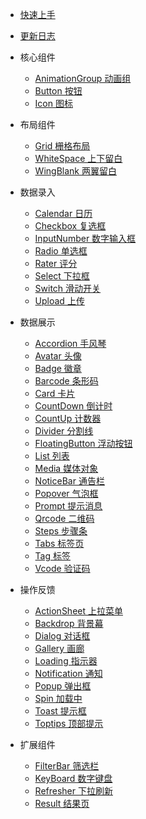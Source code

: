 * [快速上手](quickstart.md)

* [更新日志](changelog.md)

* 核心组件

  * [AnimationGroup 动画组](animation-group.md)
  * [Button 按钮](button.md)
  * [Icon 图标](icon.md)

* 布局组件

  * [Grid 栅格布局](grid.md)
  * [WhiteSpace 上下留白](white-space.md)
  * [WingBlank 两翼留白](wing-blank.md)

* 数据录入

  * [Calendar 日历](calendar.md)
  * [Checkbox 复选框](checkbox.md)
  * [InputNumber 数字输入框](input-number.md)
  * [Radio 单选框](radio.md)
  * [Rater 评分](rater.md)
  * [Select 下拉框](select.md)
  * [Switch 滑动开关](switch.md)
  * [Upload 上传](upload.md)

* 数据展示
  
  * [Accordion 手风琴](accordion.md)
  * [Avatar 头像](avatar.md)
  * [Badge 徽章](badge.md)
  * [Barcode 条形码](barcode.md)
  * [Card 卡片](card.md)
  * [CountDown 倒计时](countdown.md)
  * [CountUp 计数器](countup.md)
  * [Divider 分割线](divider.md)
  * [FloatingButton 浮动按钮](floating-button.md)
  * [List 列表](list.md)
  * [Media 媒体对象](media.md)
  * [NoticeBar 通告栏](notice-bar.md)
  * [Popover 气泡框](popover.md)
  * [Prompt 提示消息](prompt.md)
  * [Qrcode 二维码](qrcode.md)
  * [Steps 步骤条](steps.md)
  * [Tabs 标签页](tabs.md)
  * [Tag 标签](tag.md)
  * [Vcode 验证码](vcode.md)

* 操作反馈

  * [ActionSheet 上拉菜单](actionsheet.md)
  * [Backdrop 背景幕](backdrop.md)
  * [Dialog 对话框](dialog.md)
  * [Gallery 画廊](gallery.md)
  * [Loading 指示器](loading.md)
  * [Notification 通知](notification.md)
  * [Popup 弹出框](popup.md)
  * [Spin 加载中](spin.md)
  * [Toast 提示框](toast.md)
  * [Toptips 顶部提示](toptips.md)

* 扩展组件

  * [FilterBar 筛选栏](filterbar.md)
  * [KeyBoard 数字键盘](keyboard.md)
  * [Refresher 下拉刷新](refresher.md)
  * [Result 结果页](result.md)